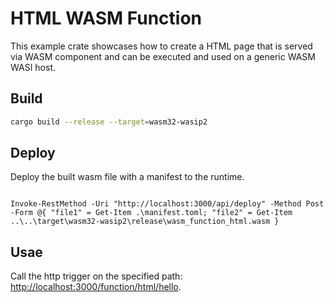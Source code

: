 # HTML WASM Function

This example crate showcases how to create a HTML page that is served via WASM component and can be executed and used on a generic WASM WASI host.

## Build

```sh
cargo build --release --target=wasm32-wasip2
```

## Deploy

Deploy the built wasm file with a manifest to the runtime.

```sh

```

```ps6
Invoke-RestMethod -Uri "http://localhost:3000/api/deploy" -Method Post -Form @{ "file1" = Get-Item .\manifest.toml; "file2" = Get-Item ..\..\target\wasm32-wasip2\release\wasm_function_html.wasm }
```

## Usae

Call the http trigger on the specified path: [http://localhost:3000/function/html/hello](http://localhost:3000/function/html/hello).

